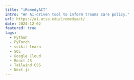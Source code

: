 ```yaml
---
title: "iRemedyACT"
intro: "An AI-driven tool to inform trauma care policy."
url: https://ai.utsa.edu/iremedyact/
date: 2024-12-02
featured: true
tags:
  - Python
  - PyTorch
  - scikit-learn
  - SQL
  - Google Cloud
  - React JS
  - Tailwind CSS
  - Next.js
---
```

